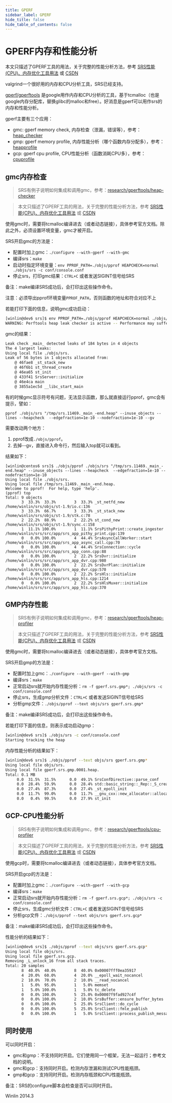 ```yaml
---
title: GPERF
sidebar_label: GPERF
hide_title: false
hide_table_of_contents: false
---
```


# GPERF内存和性能分析

本文只描述了GPERF工具的用法，关于完整的性能分析方法，参考 [SRS性能(CPU)、内存优化工具用法](https://www.jianshu.com/p/6d4a89359352) 或 [CSDN](https://winlin.blog.csdn.net/article/details/53503869)

valgrind一个很好用的内存和CPU分析工具，SRS已经支持。

[gperf/gperftools](https://github.com/gperftools/gperftools) 是google用作内存和CPU分析的工具，基于tcmalloc（也是google内存分配库，替换glibc的malloc和free）。好消息是gperf可以用作srs的内存和性能分析。

gperf主要有三个应用：
* gmc: gperf memory check, 内存检查（泄漏，错误等），参考：[heap_checker](https://gperftools.github.io/gperftools/heap_checker.html)
* gmp: gperf memory profile, 内存性能分析（哪个函数内存分配多），参考：[heapprofile](https://gperftools.github.io/gperftools/heapprofile.html)
* gcp: gperf cpu profile, CPU性能分析（函数消耗CPU多），参考：[cpuprofile](https://gperftools.github.io/gperftools/cpuprofile.html)

## gmc内存检查

> SRS有例子说明如何集成和调用gmc，参考：[research/gperftools/heap-checker](https://github.com/ossrs/srs/tree/4.0release/trunk/research/gperftools/heap-checker)

> 本文只描述了GPERF工具的用法，关于完整的性能分析方法，参考 [SRS性能(CPU)、内存优化工具用法](https://www.jianshu.com/p/6d4a89359352) 或 [CSDN](https://winlin.blog.csdn.net/article/details/53503869)

使用gmc时，需要将tcmalloc编译进去（或者动态链接），具体参考官方文档。除此之外，必须设置环境变量，gmc才被开启。

SRS开启gmc的方法是：
* 配置时加上gmc：`./configure --with-gperf --with-gmc`
* 编译srs：`make`
* 启动时指定环境变量：`env PPROF_PATH=./objs/pprof HEAPCHECK=normal ./objs/srs -c conf/console.conf`
* 停止srs，打印gmc结果：`CTRL+C` 或者发送SIGINT信号给SRS

备注：make编译SRS成功后，会打印出这些操作命令。

注意：必须导出pprof环境变量`PPROF_PATH`，否则函数的地址和符合对应不上

若能打印下面的信息，说明gmc成功启动：

```bash
[winlin@dev6 srs]$ env PPROF_PATH=./objs/pprof HEAPCHECK=normal ./objs/srs -c conf/console.conf
WARNING: Perftools heap leak checker is active -- Performance may suffer
```

gmc的结果：

```bash
Leak check _main_ detected leaks of 184 bytes in 4 objects
The 4 largest leaks:
Using local file ./objs/srs.
Leak of 56 bytes in 1 objects allocated from:
	@ 46fae8 _st_stack_new
	@ 46f6b1 st_thread_create
	@ 46ea65 st_init
	@ 433f41 SrsServer::initialize
	@ 46e4ca main
	@ 3855a1ec5d __libc_start_main
```

有的时候gmc显示符号有问题，无法显示函数，那么就直接运行pprof，gmc会有提示，譬如：
```
pprof ./objs/srs "/tmp/srs.11469._main_-end.heap" --inuse_objects --lines --heapcheck  --edgefraction=1e-10 --nodefraction=1e-10 --gv
```

需要改动两个地方：

1. pprof改成`./objs/pprof`。
1. 去掉--gv，直接进入命令行，然后输入top就可以看到。

结果如下：

```
[winlin@centos6 srs]$ ./objs/pprof ./objs/srs "/tmp/srs.11469._main_-end.heap" --inuse_objects --lines --heapcheck  --edgefraction=1e-10 --nodefraction=1e-10
Using local file ./objs/srs.
Using local file /tmp/srs.11469._main_-end.heap.
Welcome to pprof!  For help, type 'help'.
(pprof) top
Total: 9 objects
       3  33.3%  33.3%        3  33.3% _st_netfd_new /home/winlin/srs/objs/st-1.9/io.c:136
       3  33.3%  66.7%        3  33.3% _st_stack_new /home/winlin/srs/objs/st-1.9/stk.c:78
       2  22.2%  88.9%        2  22.2% st_cond_new /home/winlin/srs/objs/st-1.9/sync.c:158
       1  11.1% 100.0%        1  11.1% SrsPithyPrint::create_ingester /home/winlin/srs/src/app/srs_app_pithy_print.cpp:139
       0   0.0% 100.0%        4  44.4% SrsAsyncCallWorker::start /home/winlin/srs/src/app/srs_app_async_call.cpp:70
       0   0.0% 100.0%        4  44.4% SrsConnection::cycle /home/winlin/srs/src/app/srs_app_conn.cpp:88
       0   0.0% 100.0%        2  22.2% SrsDvr::initialize /home/winlin/srs/src/app/srs_app_dvr.cpp:980
       0   0.0% 100.0%        2  22.2% SrsDvrPlan::initialize /home/winlin/srs/src/app/srs_app_dvr.cpp:570
       0   0.0% 100.0%        2  22.2% SrsHls::initialize /home/winlin/srs/src/app/srs_app_hls.cpp:1214
       0   0.0% 100.0%        2  22.2% SrsHlsMuxer::initialize /home/winlin/srs/src/app/srs_app_hls.cpp:370
```

## GMP内存性能

> SRS有例子说明如何集成和调用gmc，参考：[research/gperftools/heap-profiler](https://github.com/ossrs/srs/tree/4.0release/trunk/research/gperftools/heap-profiler)

> 本文只描述了GPERF工具的用法，关于完整的性能分析方法，参考 [SRS性能(CPU)、内存优化工具用法](https://www.jianshu.com/p/6d4a89359352) 或 [CSDN](https://winlin.blog.csdn.net/article/details/53503869)

使用gmc时，需要将tcmalloc编译进去（或者动态链接），具体参考官方文档。

SRS开启gmp的方法是：
* 配置时加上gmc：`./configure --with-gperf --with-gmp`
* 编译srs：`make`
* 正常启动srs就开始内存性能分析：`rm -f gperf.srs.gmp*; ./objs/srs -c conf/console.conf`
* 停止srs，生成gmp分析文件：`CTRL+C` 或者发送SIGINT信号给SRS
* 分析gmp文件：`./objs/pprof --text objs/srs gperf.srs.gmp*`

备注：make编译SRS成功后，会打印出这些操作命令。

若能打印下面的信息，则表示成功启动gmp：

```bash
[winlin@dev6 srs]$ ./objs/srs -c conf/console.conf
Starting tracking the heap
```

内存性能分析的结果如下：

```bash
[winlin@dev6 srs]$ ./objs/pprof --text objs/srs gperf.srs.gmp*
Using local file objs/srs.
Using local file gperf.srs.gmp.0001.heap.
Total: 0.1 MB
     0.0  31.5%  31.5%      0.0  49.1% SrsConfDirective::parse_conf
     0.0  28.4%  59.9%      0.0  28.4% std::basic_string::_Rep::_S_create
     0.0  27.4%  87.3%      0.0  27.4% _st_epoll_init
     0.0  11.7%  99.0%      0.0  11.7% __gnu_cxx::new_allocator::allocate
     0.0   0.4%  99.5%      0.0  27.9% st_init
```

## GCP-CPU性能分析

> SRS有例子说明如何集成和调用gmc，参考：[research/gperftools/cpu-profiler](https://github.com/ossrs/srs/tree/4.0release/trunk/research/gperftools/cpu-profiler)

> 本文只描述了GPERF工具的用法，关于完整的性能分析方法，参考 [SRS性能(CPU)、内存优化工具用法](https://www.jianshu.com/p/6d4a89359352) 或 [CSDN](https://winlin.blog.csdn.net/article/details/53503869)

使用gcp时，需要将tcmalloc编译进去（或者动态链接），具体参考官方文档。

SRS开启gcp的方法是：
* 配置时加上gmc：`./configure --with-gperf --with-gcp`
* 编译srs：`make`
* 正常启动srs就开始内存性能分析：`rm -f gperf.srs.gcp*; ./objs/srs -c conf/console.conf`
* 停止srs，生成gmc分析文件：`CTRL+C` 或者发送SIGINT信号给SRS
* 分析gcp文件：`./objs/pprof --text objs/srs gperf.srs.gcp*`

备注：make编译SRS成功后，会打印出这些操作命令。

性能分析的结果如下：

```bash
[winlin@dev6 srs]$ ./objs/pprof --text objs/srs gperf.srs.gcp*
Using local file objs/srs.
Using local file gperf.srs.gcp.
Removing _L_unlock_16 from all stack traces.
Total: 20 samples
       8  40.0%  40.0%        8  40.0% 0x00007fff0ea35917
       4  20.0%  60.0%        4  20.0% __epoll_wait_nocancel
       2  10.0%  70.0%        2  10.0% __read_nocancel
       1   5.0%  95.0%        1   5.0% memset
       1   5.0% 100.0%        1   5.0% tc_delete
       0   0.0% 100.0%        5  25.0% 0x00007f9fad927c4f
       0   0.0% 100.0%        2  10.0% SrsBuffer::ensure_buffer_bytes
       0   0.0% 100.0%        5  25.0% SrsClient::do_cycle
       0   0.0% 100.0%        5  25.0% SrsClient::fmle_publish
       0   0.0% 100.0%        1   5.0% SrsClient::process_publish_message
```

## 同时使用

可以同时开启：
* gmc和gmp：不支持同时开启。它们使用同一个框架，无法一起运行；参考文档的说明。
* gmc和gcp：支持同时开启。检测内存泄漏和测试CPU性能瓶颈。
* gmp和gcp：支持同时开启。检测内存瓶颈和CPU性能瓶颈。

备注：SRS的configure脚本会检查是否可以同时开启。

Winlin 2014.3